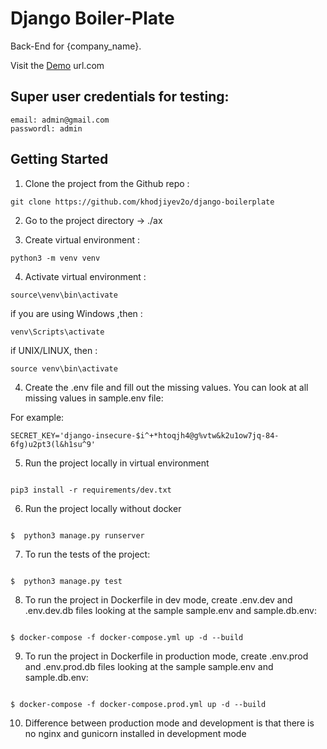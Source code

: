 # Django Boiler-Plate
Back-End for {company_name}.

Visit the [Demo]() url.com 
## Super user credentials for testing:
````
email: admin@gmail.com
passwordl: admin
````

## Getting Started

1. Clone the project from the Github repo :

````
git clone https://github.com/khodjiyev2o/django-boilerplate
````

2. Go to the project directory -> ./ax



3. Create virtual environment :

````
python3 -m venv venv
````

4. Activate virtual environment  : 

````
source\venv\bin\activate
````

if you are using Windows ,then :

````
venv\Scripts\activate
````
if UNIX/LINUX, then :
````
source venv\bin\activate
````
4. Create the .env file and fill out the missing values. You can look at all missing values in sample.env file:

For example: 
````
SECRET_KEY='django-insecure-$i^+*htoqjh4@g%vtw&k2u1ow7jq-84-6fg)u2pt3(l&h1su^9'
````
5. Run the project locally in virtual environment

````

pip3 install -r requirements/dev.txt

````
6. Run the project locally without docker

````

$  python3 manage.py runserver

````

    
7. To run the tests of the project:
````

$  python3 manage.py test

````

8. To run the project in Dockerfile in dev mode, create .env.dev  and .env.dev.db files 
    looking at the sample sample.env and sample.db.env:
````

$ docker-compose -f docker-compose.yml up -d --build

````
9. To run the project in Dockerfile in production mode, create .env.prod  and .env.prod.db files 
    looking at the sample sample.env and sample.db.env:
````

$ docker-compose -f docker-compose.prod.yml up -d --build

````

10. Difference between production mode and development is that there is no 
    nginx and gunicorn installed in development mode